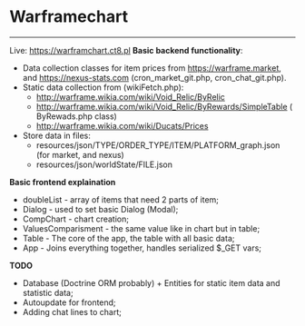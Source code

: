 # Warframechart
----------------------------
Live: https://warframchart.ct8.pl
**Basic backend functionality**:
- Data collection classes for item prices from https://warframe.market, and https://nexus-stats.com (cron_market_git.php, cron_chat_git.php).
- Static data collection from (wikiFetch.php):
  - http://warframe.wikia.com/wiki/Void_Relic/ByRelic
  - http://warframe.wikia.com/wiki/Void_Relic/ByRewards/SimpleTable ( ByRewads.php class)
  - http://warframe.wikia.com/wiki/Ducats/Prices
 - Store data in files:
   - resources/json/TYPE/ORDER_TYPE/ITEM/PLATFORM_graph.json (for market, and nexus)
   - resources/json/worldState/FILE.json

**Basic frontend explaination**
 - doubleList - array of items that need 2 parts of item;
 - Dialog - used to set basic Dialog (Modal);
 - CompChart - chart creation;
 - ValuesComparisment - the same value like in chart but in table;
 - Table - The core of the app, the table with all basic data;
 - App - Joins everything together, handles serialized $_GET vars;


**TODO**
 - Database (Doctrine ORM probably) + Entities for static item data and statistic data;
 - Autoupdate for frontend;
 - Adding chat lines to chart;
